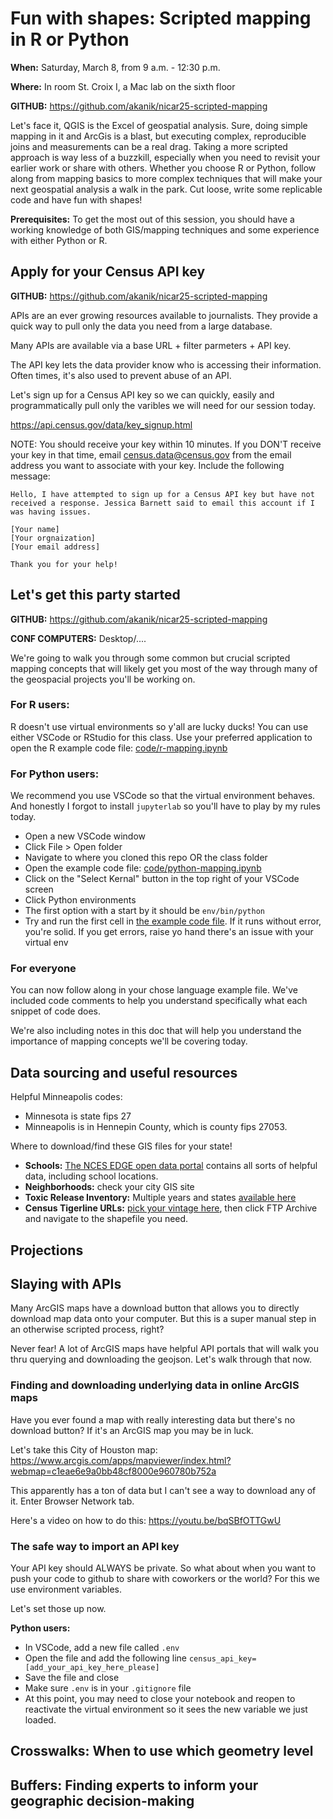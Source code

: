 # Fun with shapes: Scripted mapping in R or Python
**When:** Saturday, March 8, from 9 a.m. - 12:30 p.m. 

**Where:** In room St. Croix I, a Mac lab on the sixth floor 

**GITHUB:** https://github.com/akanik/nicar25-scripted-mapping

Let's face it, QGIS is the Excel of geospatial analysis. Sure, doing simple mapping in it and ArcGis is a blast, but executing complex, reproducible joins and measurements can be a real drag. Taking a more scripted approach is way less of a buzzkill, especially when you need to revisit your earlier work or share with others. Whether you choose R or Python, follow along from mapping basics to more complex techniques that will make your next geospatial analysis a walk in the park. Cut loose, write some replicable code and have fun with shapes!

**Prerequisites:** To get the most out of this session, you should have a working knowledge of both GIS/mapping techniques and some experience with either Python or R.

## Apply for your Census API key
**GITHUB:** https://github.com/akanik/nicar25-scripted-mapping

APIs are an ever growing resources available to journalists. They provide a quick way to pull only the data you need from a large database. 

Many APIs are available via a base URL + filter parmeters + API key. 

The API key lets the data provider know who is accessing their information. Often times, it's also used to prevent abuse of an API.

Let's sign up for a Census API key so we can quickly, easily and programmatically pull only the varibles we will need for our session today.

https://api.census.gov/data/key_signup.html

NOTE: You should receive your key within 10 minutes. If you DON'T receive your key in that time, email census.data@census.gov from the email address you want to associate with your key. Include the following message:

```
Hello, I have attempted to sign up for a Census API key but have not received a response. Jessica Barnett said to email this account if I was having issues.

[Your name]
[Your orgnaization]
[Your email address]

Thank you for your help!
```

## Let's get this party started
**GITHUB:** https://github.com/akanik/nicar25-scripted-mapping

**CONF COMPUTERS:** Desktop/....

We're going to walk you through some common but crucial scripted mapping concepts that will likely get you most of the way through many of the geospacial projects you'll be working on. 

### For R users: 
R doesn't use virtual environments so y'all are lucky ducks! You can use either VSCode or RStudio for this class. Use your preferred application to open the R example code file: [code/r-mapping.ipynb](code/r-mapping.ipynb)

### For Python users:
We recommend you use VSCode so that the virtual environment behaves. And honestly I forgot to install `jupyterlab` so you'll have to play by my rules today. 

- Open a new VSCode window
- Click File > Open folder
- Navigate to where you cloned this repo OR the class folder
- Open the example code file: [code/python-mapping.ipynb](code/python-mapping.ipynb)
- Click on the "Select Kernal" button in the top right of your VSCode screen
- Click Python environments
- The first option with a start by it should be `env/bin/python`
- Try and run the first cell in [the example code file](code/python-mapping.ipynb). If it runs without error, you're solid. If you get errors, raise yo hand there's an issue with your virtual env

### For everyone
You can now follow along in your chose language example file. We've included code comments to help you understand specifically what each snippet of code does. 

We're also including notes in this doc that will help you understand the importance of mapping concepts we'll be covering today. 

## Data sourcing and useful resources

Helpful Minneapolis codes:
- Minnesota is state fips 27
- Minneapolis is in Hennepin County, which is county fips 27053.

Where to download/find these GIS files for your state!
- **Schools:** [The NCES EDGE open data portal](https://data-nces.opendata.arcgis.com/) contains all sorts of helpful data, including school locations.
- **Neighborhoods:** check your city GIS site
- **Toxic Release Inventory:** Multiple years and states [available here](https://www.epa.gov/toxics-release-inventory-tri-program/tri-basic-data-files-calendar-years-1987-present)
- **Census Tigerline URLs:** [pick your vintage here](https://www.census.gov/geographies/mapping-files/time-series/geo/tiger-line-file.html), then click FTP Archive and navigate to the shapefile you need.

## Projections

## Slaying with APIs 

Many ArcGIS maps have a download button that allows you to directly download map data onto your computer. But this is a super manual step in an otherwise scripted process, right? 

Never fear! A lot of ArcGIS maps have helpful API portals that will walk you thru querying and downloading the geojson. Let's walk through that now.

### Finding and downloading underlying data in online ArcGIS maps
Have you ever found a map with really interesting data but there's no download button? If it's an ArcGIS map you may be in luck.

Let's take this City of Houston map: https://www.arcgis.com/apps/mapviewer/index.html?webmap=c1eae6e9a0bb48cf8000e960780b752a

This apparently has a ton of data but I can't see a way to download any of it. Enter Browser Network tab. 

Here's a video on how to do this: https://youtu.be/bqSBfOTTGwU

### The safe way to import an API key
Your API key should ALWAYS be private. So what about when you want to push your code to github to share with coworkers or the world? For this we use environment variables.

Let's set those up now.

**Python users:**

- In VSCode, add a new file called `.env`
- Open the file and add the following line `census_api_key=[add_your_api_key_here_please]`
- Save the file and close
- Make sure `.env` is in your `.gitignore` file
- At this point, you may need to close your notebook and reopen to reactivate the virtual environment so it sees the new variable we just loaded.


## Crosswalks: When to use which geometry level

## Buffers: Finding experts to inform your geographic decision-making

